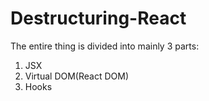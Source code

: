 # Destructuring-React

The entire thing is divided into mainly 3 parts:

1. JSX
2. Virtual DOM(React DOM)
3. Hooks